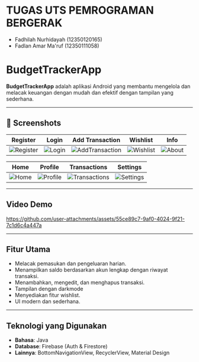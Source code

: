 # TUGAS UTS PEMROGRAMAN BERGERAK
- Fadhilah Nurhidayah (12350120165)
- Fadlan Amar Ma'ruf (12350111058)

# BudgetTrackerApp

**BudgetTrackerApp** adalah aplikasi Android yang membantu mengelola dan melacak keuangan dengan mudah dan efektif dengan tampilan yang sederhana.

---

## 📱 Screenshots

| Register | Login | Add Transaction | Wishlist | Info |
|:--------:|:-----:|:----------------:|:--------:|:----:|
| ![Register](https://github.com/user-attachments/assets/6b9cb0ae-c4d0-4584-90f0-bb346d0715e1) | ![Login](https://github.com/user-attachments/assets/318c52b5-b001-4137-87da-1055477e372b)  | ![AddTransaction](https://github.com/user-attachments/assets/51f88974-937d-4827-b1be-940fb4ce22cb)  | ![Wishlist](https://github.com/user-attachments/assets/0d4e0e5e-4006-4c77-bdc8-49b9b230296a)  | ![About](https://github.com/user-attachments/assets/8f97c4e7-7b2d-455f-abf6-90b579229c17) |

| Home | Profile | Transactions | Settings |
|:----:|:-------:|:------------:|:--------:|
| ![Home](https://github.com/user-attachments/assets/fd4793bf-5cf4-47cb-bec3-9d3a55f2b915) | ![Profile](https://github.com/user-attachments/assets/e1908061-6ea5-4b4a-a426-ba973fa1062b) | ![Transactions](https://github.com/user-attachments/assets/fc15c048-b584-4864-9a92-3a9dc6760fed) | ![Settings](https://github.com/user-attachments/assets/ef20c17f-9312-4da8-ba31-c77527fe04f9) |

---

## Video Demo


https://github.com/user-attachments/assets/55ce89c7-9af0-4024-9f21-7c1d6c4a447a


---

## Fitur Utama

- Melacak pemasukan dan pengeluaran harian.
- Menampilkan saldo berdasarkan akun lengkap dengan riwayat transaksi.
- Menambahkan, mengedit, dan menghapus transaksi.
- Tampilan dengan darkmode
- Menyediakan fitur wishlist.
- UI modern dan sederhana.

---

## Teknologi yang Digunakan

- **Bahasa**: Java
- **Database**: Firebase (Auth & Firestore)
- **Lainnya**: BottomNavigationView, RecyclerView, Material Design